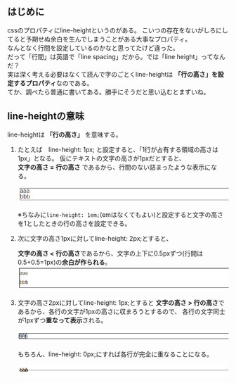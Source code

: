 ## はじめに
cssのプロパティにline-heightというのがある。
こいつの存在をないがしろにしてると予期せぬ余白を生んでしまうことがある大事なプロパティ。  
なんとなく行間を設定しているのかなと思ってたけど違った。  
だって「行間」は英語で「line spacing」だから。では「line height」ってなんだ？  
実は深く考える必要はなくて読んで字のごとくline-heightは **「行の高さ」を設定するプロパティ**なのである。  
てか、調べたら普通に書いてある。勝手にそうだと思い込むとまずいね。  

## line-heightの意味
line-heightは **「行の高さ」** を意味する。

1. たとえば　line-height: 1px; と設定すると、「1行が占有する領域の高さは 1px」となる。
   仮にテキストの文字の高さが1pxだとすると、  
   **文字の高さ = 行の高さ** であるから、行間のない詰まったような表示になる。
   
   ![](./img/line-height1.PNG)
   
   ※ちなみに`line-height: 1em;`(emはなくてもよい)と設定すると文字の高さを1としたときの行の高さを設定できる。  

  

2. 次に文字の高さ1pxに対してline-height: 2px;とすると、

   **文字の高さ < 行の高さ**であるから、文字の上下に0.5pxずつ(行間は0.5+0.5=1px)の**余白が作られる**。
   ![](./img/line-height2.PNG)

3. 文字の高さ2pxに対してline-height: 1px;とすると
   **文字の高さ > 行の高さ**であるから、各行の文字が1pxの高さに収まろうとするので、
   各行の文字同士が1pxずつ**重なって表示**される。
   
   ![](./img/line-height3.PNG)
   
   もちろん、line-height: 0px;にすれば各行が完全に重なることになる。
   
   ![](./img/line-height4.PNG)
